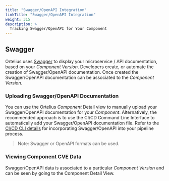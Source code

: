```yaml
---
title: "Swagger/OpenAPI Integration"
linkTitle: "Swagger/OpenAPI Integration"
weight: 315
description: >
  Tracking Swagger/OpenAPI for Your Component
---
```


## Swagger

Ortelius uses [Swagger](https://swagger.io/) to display your microservice / API documentation, based on your _Component Version_. Developers create, or automate the creation of Swagger/OpenAPI documentation. Once created the Swagger/OpenAPI documentation can be associated to the _Component Version_.

### Uploading Swagger/OpenAPI Documentation

You can use the Ortelius _Component_ Detail view to manually upload your Swagger/OpenAPI documentation for your _Component_. Alternatively, the recommended approach is to use the CI/CD Command Line Interface to automatically add your Swagger/OpenAPI documentation file. Refer to the [CI/CD CLI details](https://github.com/Ortelius/cli/blob/main/doc/dh.md) for incorporating Swagger/OpenAPI into your pipeline process.

> Note: Swagger or OpenAPI formats can be used.

### Viewing Component CVE Data

Swagger/OpenAPI data is associated to a particular _Component Version_ and can be seen by going to the Component Detail View.